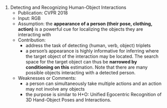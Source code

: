 1. Detecting and Recognizing Human-Object Interactions
	- Publication: CVPR 2018
	- Input: RGB
	- Assumption: the **appearance of a person (their pose, clothing, action)** is a powerful cue for localizing the objects they are interacting with
	- Contribution: 
		- address the task of detecting ⟨human, verb, object⟩ triplets
		- a person’s appearance is highly informative for inferring where the target object of the interaction may be located. The search space for the target object can thus be **narrowed by conditioning on this** estimation. Note that there are many possible objects interacting with a detected person.
	- Weaknesses or Comments: 
		- a person can simultaneously take multiple actions and an action may not involve any objects
		- the purpose is similar to H+O: Unified Egocentric Recognition of 3D Hand-Object Poses and Interactions.
